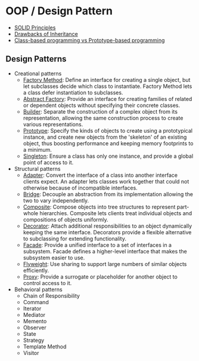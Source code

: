 # OOP / Design Pattern

- [SOLID Principles](solid.md)
- [Drawbacks of Inheritance](drawbacks-of-inheritance.md)
- [Class-based programming vs Prototype-based programming](class-vs-prototype.md)

## Design Patterns

- Creational patterns
  - [Factory Method](creational-factory-method.md): Define an interface for creating a single object, but let subclasses decide which class to instantiate. Factory Method lets a class defer instantiation to subclasses.
  - [Abstract Factory](creational-abstract-factory.md): Provide an interface for creating families of related or dependent objects without specifying their concrete classes.
  - [Builder](creational-builder.md): Separate the construction of a complex object from its representation, allowing the same construction process to create various representations.
  - [Prototype](creational-prototype.md): Specify the kinds of objects to create using a prototypical instance, and create new objects from the 'skeleton' of an existing object, thus boosting performance and keeping memory footprints to a minimum.
  - [Singleton](creational-singleton.md): Ensure a class has only one instance, and provide a global point of access to it.
- Structural patterns
  - [Adapter](structural-adapter.md): Convert the interface of a class into another interface clients expect. An adapter lets classes work together that could not otherwise because of incompatible interfaces.
  - [Bridge](structural-bridge.md): Decouple an abstraction from its implementation allowing the two to vary independently.
  - [Composite](structural-composite.md): Compose objects into tree structures to represent part-whole hierarchies. Composite lets clients treat individual objects and compositions of objects uniformly.
  - [Decorator](structural-decorator.md): Attach additional responsibilities to an object dynamically keeping the same interface. Decorators provide a flexible alternative to subclassing for extending functionality.
  - [Facade](structural-facade.md): Provide a unified interface to a set of interfaces in a subsystem. Facade defines a higher-level interface that makes the subsystem easier to use.
  - [Flyweight](structural-flyweight.md): Use sharing to support large numbers of similar objects efficiently.
  - [Proxy](structural-proxy.md): Provide a surrogate or placeholder for another object to control access to it.
- Behavioral patterns
  - Chain of Responsibility
  - Command
  - Iterator
  - Mediator
  - Memento
  - Observer
  - State
  - Strategy
  - Template Method
  - Visitor
